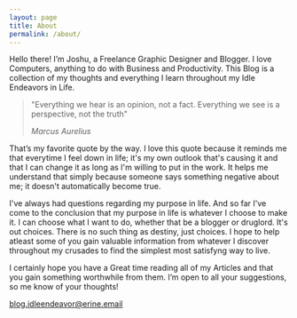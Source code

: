 ```yaml
---
layout: page
title: About
permalink: /about/
---
```


Hello there!
I’m Joshu, a Freelance Graphic Designer and Blogger. I love Computers, anything to do with Business and Productivity. 
This Blog is a collection of my thoughts and everything I learn throughout my Idle Endeavors in Life.

> "Everything we hear is an opinion, not a fact. Everything we see is a perspective, not the truth"
>
> <cite>Marcus Aurelius</cite>

That’s my favorite quote by the way. I love this quote because it reminds me that everytime I feel down in life; it's my own outlook that's causing it and that I can change it as long as I'm willing to put in the work. It helps me understand that simply because someone says something negative about me; it doesn't automatically become true.

I've always had questions regarding my purpose in life. And so far I've come to the conclusion that my purpose in life is whatever I choose to make it. I can choose what I want to do, whether that be a blogger or druglord. It's out choices. There is no such thing as destiny, just choices. I hope to help atleast some of you gain valuable information from whatever I discover throughout my crusades to find the simplest most satisfyng way to live.

I certainly hope you have a Great time reading all of my Articles and that you gain something worthwhile from them.
I’m open to all your suggestions, so me know of your thoughts!

blog.idleendeavor@erine.email